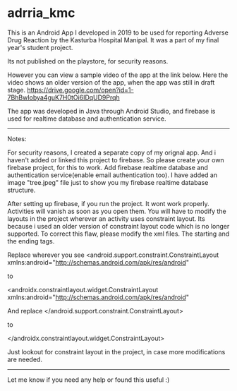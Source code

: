 # adrria_kmc

This is an Android App I developed in 2019 to be used for reporting Adverse Drug Reaction by the Kasturba Hospital Manipal. It was a part of my final year's student project.

Its not published on the playstore, for security reasons. 

However you can view a sample video of the app at the link below. Here the video shows an older version of the app, when the app was still in draft stage. 
https://drive.google.com/open?id=1-7BhBwIobya4guK7H0tOi6IDqUD9Prqh

The app was developed in Java through Android Studio, and firebase is used for realtime database and authentication service.

-------------
Notes:

For security reasons, I created a separate copy of my orignal app. And i haven't added or linked this project to firebase. So please create your own firebase project, for this to work.
Add firebase realtime database and authentication service(enable email authentication too). 
I have added an image "tree.jpeg" file just to show you my firebase realtime database structure. 

After setting up firebase, if you run the project. It wont work properly. Activities will vanish as soon as you open them.
You will have to modify the layouts in the project wherever an activity uses constraint layout. Its because i used an older version of constraint layout code which is no longer supported. To correct this flaw, please modify the xml files. The starting and the ending tags.

Replace wherever you see 
<android.support.constraint.ConstraintLayout xmlns:android="http://schemas.android.com/apk/res/android" 

to

<androidx.constraintlayout.widget.ConstraintLayout xmlns:android="http://schemas.android.com/apk/res/android"

And replace
</android.support.constraint.ConstraintLayout>

to

</androidx.constraintlayout.widget.ConstraintLayout>

Just lookout for constraint layout in the project, in case more modifications are needed.

--------

Let me know if you need any help or found this useful :)


